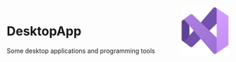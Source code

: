 <img src="/images/icon.png" align="right" height="110"/>

# DesktopApp
Some desktop applications and programming tools
